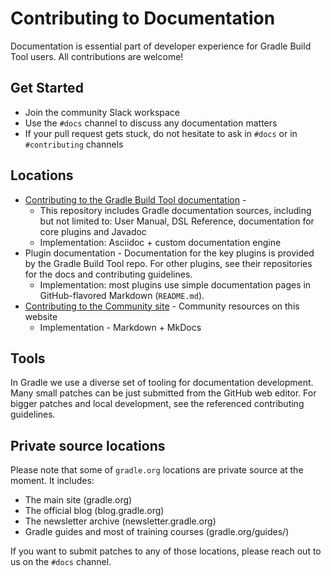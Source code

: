# Contributing to Documentation

Documentation is essential part of developer experience for Gradle Build Tool users.
All contributions are welcome!

## Get Started

- Join the community Slack workspace
- Use the `#docs` channel to discuss any documentation matters
- If your pull request gets stuck, do not hesitate to ask in `#docs` or in `#contributing` channels

## Locations

- [Contributing to the Gradle Build Tool documentation](../../gradle/CONTRIBUTING/#contributing-to-documentation) -
  - This repository includes Gradle documentation sources, including but not limited to: User Manual, DSL Reference, documentation for core plugins and Javadoc
  - Implementation: Asciidoc + custom documentation engine
- Plugin documentation - Documentation for the key plugins is provided by the Gradle Build Tool repo.
  For other plugins, see their repositories for the docs and contributing guidelines.
  - Implementation: most plugins use simple documentation pages in GitHub-flavored Markdown (`README.md`).
- [Contributing to the Community site](../../CONTRIBUTING.md) -
  Community resources on this website
  - Implementation - Markdown + MkDocs

## Tools

In Gradle we use a diverse set of tooling for documentation development.
Many small patches can be just submitted from the GitHub web editor.
For bigger patches and local development, see the referenced contributing guidelines.

## Private source locations

Please note that some of `gradle.org` locations are private source at the moment.
It includes:

- The main site (gradle.org)
- The official blog (blog.gradle.org)
- The newsletter archive (newsletter.gradle.org)
- Gradle guides and most of training courses (gradle.org/guides/)

If you want to submit patches to any of those locations,
please reach out to us on the `#docs` channel.
